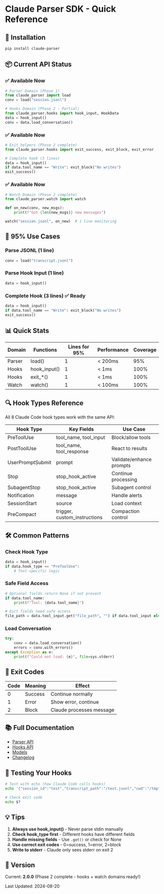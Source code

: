 # Claude Parser SDK - Quick Reference

## 🚀 Installation

```bash
pip install claude-parser
```

## 📦 Current API Status

### ✅ Available Now

```python
# Parser Domain (Phase 1)
from claude_parser import load
conv = load("session.jsonl")

# Hooks Domain (Phase 2 - Partial)
from claude_parser.hooks import hook_input, HookData
data = hook_input()
conv = data.load_conversation()
```

### ✅ Available Now

```python
# Exit helpers (Phase 2 complete)
from claude_parser.hooks import exit_success, exit_block, exit_error

# Complete hook (3 lines)
data = hook_input()
if data.tool_name == "Write": exit_block("No writes")
exit_success()
```

### ✅ Available Now

```python  
# Watch Domain (Phase 2 complete)
from claude_parser.watch import watch

def on_new(conv, new_msgs):
    print(f"Got {len(new_msgs)} new messages")

watch("session.jsonl", on_new)  # 1 line monitoring
```

## 🎯 95% Use Cases

### Parse JSONL (1 line)
```python
conv = load("transcript.jsonl")
```

### Parse Hook Input (1 line)
```python
data = hook_input()
```

### Complete Hook (3 lines) ✅ Ready
```python
data = hook_input()
if data.tool_name == "Write": exit_block("No writes")
exit_success()
```

## 📊 Quick Stats

| Domain | Functions | Lines for 95% | Performance | Coverage |
|--------|-----------|---------------|-------------|----------|
| Parser | load() | 1 | < 200ms | 95% |
| Hooks | hook_input() | 1 | < 1ms | 100% |
| Hooks | exit_*() | 1 | < 1ms | 100% |
| Watch | watch() | 1 | < 100ms | 100% |

## 🔍 Hook Types Reference

All 8 Claude Code hook types work with the same API:

| Hook Type | Key Fields | Use Case |
|-----------|------------|----------|
| PreToolUse | tool_name, tool_input | Block/allow tools |
| PostToolUse | tool_name, tool_response | React to results |
| UserPromptSubmit | prompt | Validate/enhance prompts |
| Stop | stop_hook_active | Continue processing |
| SubagentStop | stop_hook_active | Subagent control |
| Notification | message | Handle alerts |
| SessionStart | source | Load context |
| PreCompact | trigger, custom_instructions | Compaction control |

## 🛠️ Common Patterns

### Check Hook Type
```python
data = hook_input()
if data.hook_type == "PreToolUse":
    # Tool-specific logic
```

### Safe Field Access
```python
# Optional fields return None if not present
if data.tool_name:
    print(f"Tool: {data.tool_name}")

# Dict fields need safe access
file_path = data.tool_input.get("file_path", "") if data.tool_input else ""
```

### Load Conversation
```python
try:
    conv = data.load_conversation()
    errors = conv.with_errors()
except Exception as e:
    print(f"Could not load: {e}", file=sys.stderr)
```

## 🚫 Exit Codes

| Code | Meaning | Effect |
|------|---------|--------|
| 0 | Success | Continue normally |
| 1 | Error | Show error, continue |
| 2 | Block | Claude processes message |

## 📚 Full Documentation

- [Parser API](./parser.md)
- [Hooks API](./hooks.md)
- [Models](./models.md)
- [Changelog](./CHANGELOG.md)

## 🧪 Testing Your Hooks

```bash
# Test with echo (how Claude Code calls hooks)
echo '{"session_id":"test","transcript_path":"/test.jsonl","cwd":"/tmp","hook_event_name":"PreToolUse","tool_name":"Write"}' | python my_hook.py

# Check exit code
echo $?
```

## 💡 Tips

1. **Always use hook_input()** - Never parse stdin manually
2. **Check hook_type first** - Different hooks have different fields
3. **Handle missing fields** - Use `.get()` or check for None
4. **Use correct exit codes** - 0=success, 1=error, 2=block
5. **Write to stderr** - Claude only sees stderr on exit 2

## 🔄 Version

Current: **2.0.0** (Phase 2 complete - hooks + watch domains ready!)

Last Updated: 2024-08-20